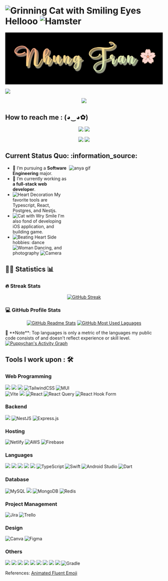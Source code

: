 <h1><img src="https://raw.githubusercontent.com/Tarikul-Islam-Anik/Animated-Fluent-Emojis/master/Emojis/Smilies/Grinning%20Cat%20with%20Smiling%20Eyes.png" alt="Grinning Cat with Smiling Eyes" width="35" height="35" /> Hellooo <img src="https://raw.githubusercontent.com/Tarikul-Islam-Anik/Animated-Fluent-Emojis/master/Emojis/Animals/Hamster.png" alt="Hamster" width="35" height="35" /> </h1>

<!-- Welcome -->
<!-- Image -->
<p align="center">
  <a href="https://github.com/Puppychan" style="display: flex; justify-content: center; flex-direction: column;">
    <img style="background: transparent;" src="./Nhung-Tran-11-22-2023.gif" alt="Nhung Tran" />
  </a>
</p>
<!-- Tran Mai Nhung -->
<p align="center">
  <a href="https://github.com/Puppychan" style="display: flex; justify-content: center; flex-direction: column;">
    <img src="https://readme-typing-svg.demolab.com/?lines=Tran%20Mai%20Nhung&font=Fira%20Code&center=true&width=440&height=45&color=f75c7e&vCenter=true&pause=1000&size=22" />
  </a>
</p>
<!-- Others -->
<p align="center">
  <a href="https://github.com/Puppychan">
    <img src="https://readme-typing-svg.demolab.com/?lines=Frontend%20web%20and%20app%20developer;Always%20learning%20new%20things&font=Fira%20Code&center=true&width=440&height=45&color=f75c7e&vCenter=true&pause=1000&size=22" />
  </a>
</p>


<h2>How to reach me : (◕‿◕✿) </h2>
<p align="center">
  <a href="mailto: nhungmaitran1412@gmail.com"><img src="https://img.shields.io/badge/Gmail-D14836?style=for-the-badge&logo=gmail&logoColor=white" ></a>
  <a href="https://www.linkedin.com/in/nhung-tran-528396210/"><img src="https://img.shields.io/badge/Matsuri-%230077B5.svg?&style=for-the-badge&logo=linkedin&logoColor=white" ></a>  
</p>
<p align="center">
  <a href="https://www.facebook.com/rinkaki.toran/"><img src="https://img.shields.io/badge/Facebook-1877F2?style=for-the-badge&logo=facebook&logoColor=white" ></a>
  <a href="https://www.instagram.com/suisui_adventure/"><img src="https://img.shields.io/badge/Instagram-E4405F?style=for-the-badge&logo=instagram&logoColor=white" ></a>
</p>

  
 <h2>Current Status Quo: :information_source:</h2>
   <img src="https://media.tenor.com/_mUKMulve5MAAAAd/anya-spy-x-family.gif" alt="anya gif" align="right" width="300" height="300" />
  
  - 💼 I’m pursuing a <strong>Software Engineering</strong> major.
  - 🌱 I’m currently working as <strong>a full-stack web developer</strong>.
  - <img src="https://raw.githubusercontent.com/Tarikul-Islam-Anik/Animated-Fluent-Emojis/master/Emojis/Smilies/Heart%20Decoration.png" alt="Heart Decoration" width="25" height="25" /> My favorite tools are Typescript, React, Postgres, and Nestjs.
  - <img src="https://raw.githubusercontent.com/Tarikul-Islam-Anik/Animated-Fluent-Emojis/master/Emojis/Smilies/Cat%20with%20Wry%20Smile.png" alt="Cat with Wry Smile" width="25" height="25" /> I'm also fond of developing iOS application, and building game.
  - <img src="https://raw.githubusercontent.com/Tarikul-Islam-Anik/Animated-Fluent-Emojis/master/Emojis/Smilies/Beating%20Heart.png" alt="Beating Heart" width="25" height="25" /> Side hobbies: dance <img src="https://raw.githubusercontent.com/Tarikul-Islam-Anik/Animated-Fluent-Emojis/master/Emojis/People/Woman%20Dancing.png" alt="Woman Dancing" width="25" height="25" />, and photography <img src="https://raw.githubusercontent.com/Tarikul-Islam-Anik/Animated-Fluent-Emojis/master/Emojis/Objects/Camera.png" alt="Camera" width="25" height="25" />

<h2>👩‍💻 Statistics 📊</h2>
<!-- Streak -->
  <h3>🔥 Streak Stats</h3>
    <p align="center">
      <a href="https://git.io/streak-stats"><img src="https://streak-stats.demolab.com?user=Puppychan&theme=tokyonight-duo&border_radius=5&date_format=M%20j%5B%2C%20Y%5D&count_private=true" alt="GitHub Streak" /></a>
    </p>

<!-- Readme stats & Most used language -->
  <h3>💻 GitHub Profile Stats</h3>
    <p align="center">
      <a href="https://github-readme-stats.vercel.app"><img src="https://github-readme-stats.vercel.app/api?username=Puppychan&theme=aura_dark&show_icons=true&count_private=true" alt="GitHub Readme Stats" /></a>
      <a href="https://github-readme-stats.vercel.app"><img src="https://github-readme-stats.vercel.app/api/top-langs/?username=Puppychan&langs_count=8&layout=compact&theme=aura_dark&hide=html,Tcl" alt="GitHub Most Used Laguages" /></a>
    </p>
    🔆 **Note**: Top languages is only a metric of the languages my public code consists of and doesn't reflect experience or skill level.
    <a href="https://github.com/ashutosh00710/github-readme-activity-graph"><img alt="Puppychan's Activity Graph" src="https://github-readme-activity-graph.vercel.app/graph/?username=Puppychan&bg_color=1F222E&color=F8D866&line=F85D7F&point=FFFFFF&hide_border=true" /></a>

<h2>Tools I work upon : 🛠</h2>
  
<!-- <img src="">   -->
<!-- Web -->
<h3>Web Programming </h3>
  <div style="display: inline">
    <img src="https://img.shields.io/badge/HTML5-E34F26?style=for-the-badge&logo=html5&logoColor=white">  <img src="https://img.shields.io/badge/CSS3-1572B6?style=for-the-badge&logo=css3&logoColor=white">  <img src="https://img.shields.io/badge/Sass-CC6699?style=for-the-badge&logo=sass&logoColor=white"> <img alt="TailwindCSS" src="https://img.shields.io/badge/tailwindcss-%2338B2AC.svg?style=for-the-badge&logo=tailwind-css&logoColor=white" /> <img alt="MUI" src="https://img.shields.io/badge/MUI-%230081CB.svg?style=for-the-badge&logo=mui&logoColor=white" />
  </div>

  <br>
  
  <div style="display: inline;">
    <img alt="Vite" src="https://img.shields.io/badge/vite-%23646CFF.svg?style=for-the-badge&logo=vite&logoColor=white" /> <img src="https://img.shields.io/badge/React_Router-CA4245?style=for-the-badge&logo=react-router&logoColor=white" /> <img alt="React" src="https://img.shields.io/badge/react-%2320232a.svg?style=for-the-badge&logo=react&logoColor=%2361DAFB" /> <img alt="React Query" src="https://img.shields.io/badge/-React%20Query-FF4154?style=for-the-badge&logo=react%20query&logoColor=white" /> <img alt="React Hook Form" src="https://img.shields.io/badge/React%20Hook%20Form-%23EC5990.svg?style=for-the-badge&logo=reacthookform&logoColor=white" />
  </div>

<!-- Backend -->
<h3>Backend </h3>
  <div style="display: inline;">
    <img src="https://img.shields.io/badge/Spring-6DB33F?style=for-the-badge&logo=spring&logoColor=white"> <img alt="NestJS" src="https://img.shields.io/badge/nestjs-%23E0234E.svg?style=for-the-badge&logo=nestjs&logoColor=white" /> <img alt="Express.js" src="https://img.shields.io/badge/express.js-%23404d59.svg?style=for-the-badge&logo=express&logoColor=%2361DAFB" /> 
  </div>

<!-- Hosting -->
<h3>Hosting </h3>
  <div style="display: inline;">
    <img alt="Netlify" src="https://img.shields.io/badge/netlify-%23000000.svg?style=for-the-badge&logo=netlify&logoColor=#00C7B7" /> <img alt="AWS" src="https://img.shields.io/badge/AWS-%23FF9900.svg?style=for-the-badge&logo=amazon-aws&logoColor=white" /> <img alt="Firebase" src="https://img.shields.io/badge/firebase-%23039BE5.svg?style=for-the-badge&logo=firebase" /> 
  </div>

<!-- Languages -->
<h3>Languages </h3>
  <div style="display: inline;">
    <img src="https://img.shields.io/badge/ruby-%23CC342D.svg?style=for-the-badge&logo=ruby&logoColor=white"> <img src="https://img.shields.io/badge/Java%20-%23E00033.svg?&style=for-the-badge&logo=java&logoColor=white">   <img src="https://img.shields.io/badge/python%20-%2314354C.svg?&style=for-the-badge&logo=python&logoColor=white"> <img src="https://img.shields.io/badge/c++%20-%2300599C.svg?&style=for-the-badge&logo=c%2B%2B&logoColor=white"> <img src="https://img.shields.io/badge/JavaScript-F7DF1E?style=for-the-badge&logo=javascript&logoColor=black"> <img alt="TypeScript" src="https://img.shields.io/badge/typescript-%23007ACC.svg?style=for-the-badge&logo=typescript&logoColor=white" /> <img alt="Swift" src="https://img.shields.io/badge/swift-F54A2A?style=for-the-badge&logo=swift&logoColor=white" /> <img alt="Android Studio" src="https://img.shields.io/badge/Android%20Studio-3DDC84.svg?style=for-the-badge&logo=android-studio&logoColor=white" /> <img alt="Dart" src="https://img.shields.io/badge/dart-%230175C2.svg?style=for-the-badge&logo=dart&logoColor=white" />
  </div>

<!-- Database -->
<h3>Database </h3>
  <div style="display: inline;">
    <img alt="MySQL" src="https://img.shields.io/badge/mysql-%2300f.svg?style=for-the-badge&logo=mysql&logoColor=white" /> <img src="https://img.shields.io/badge/PostgreSQL-316192?style=for-the-badge&logo=postgresql&logoColor=white"> <img alt="MongoDB" src="https://img.shields.io/badge/MongoDB-%234ea94b.svg?style=for-the-badge&logo=mongodb&logoColor=white" /> <img alt="Redis" src="https://img.shields.io/badge/redis-%23DD0031.svg?style=for-the-badge&logo=redis&logoColor=white" />
  </div>

<!-- Project Management -->
<h3>Project Management </h3>
  <div style="display: inline;">
    <img alt="Jira" src="https://img.shields.io/badge/jira-%230A0FFF.svg?style=for-the-badge&logo=jira&logoColor=white" /> <img alt="Trello" src="https://img.shields.io/badge/Trello-%23026AA7.svg?style=for-the-badge&logo=Trello&logoColor=white" />
  </div>

<!-- Design -->
<h3>Design </h3>
  <div style="display: inline;">
    <img alt="Canva" src="https://img.shields.io/badge/Canva-%2300C4CC.svg?style=for-the-badge&logo=Canva&logoColor=white" /> <img alt="Figma" src="https://img.shields.io/badge/figma-%23F24E1E.svg?style=for-the-badge&logo=figma&logoColor=white" />
  </div>


<!-- Others -->
<h3>Others </h3>
  <div style="display: inline">
    <img src="https://img.shields.io/badge/git%20-%23F05032.svg?&style=for-the-badge&logo=git&logoColor=white"/>  <img src="http://img.shields.io/badge/-VS%20Code-000000?style=for-the-badge&logo=Visual-studio-code&logoColor=blue"> <img src="https://img.shields.io/badge/Arduino_IDE-00979D?style=for-the-badge&logo=arduino&logoColor=white"> <img src="https://img.shields.io/badge/Codewars-B1361E?style=for-the-badge&logo=Codewars&logoColor=white"> <img src="https://img.shields.io/badge/PyCharm-000000.svg?&style=for-the-badge&logo=PyCharm&logoColor=white"> <img src="https://img.shields.io/badge/Visual_Studio-5C2D91?style=for-the-badge&logo=visual%20studio&logoColor=white"> <img src="https://img.shields.io/badge/Visual_Studio_Code-0078D4?style=for-the-badge&logo=visual%20studio%20code&logoColor=white">  <img src="https://img.shields.io/badge/Swift-FA7343?style=for-the-badge&logo=swift&logoColor=white"> <img src="https://img.shields.io/badge/-Hackerrank-2EC866?style=for-the-badge&logo=HackerRank&logoColor=white"> <img alt="Gradle" src="https://img.shields.io/badge/Gradle-02303A.svg?style=for-the-badge&logo=Gradle&logoColor=white" />
  </div>

References:
[Animated Fluent Emoji](https://animated-fluent-emoji.vercel.app/)
